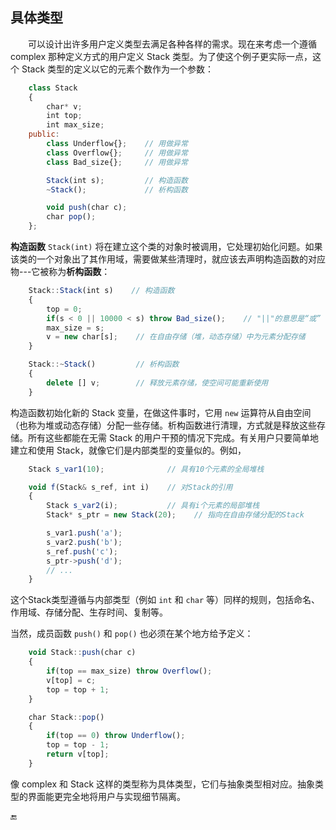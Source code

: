 ## 具体类型

&emsp;&emsp;可以设计出许多用户定义类型去满足各种各样的需求。现在来考虑一个遵循 complex 那种定义方式的用户定义 Stack 类型。为了使这个例子更实际一点，这个 Stack 类型的定义以它的元素个数作为一个参数：

```javascript
    class Stack
    {
        char* v;
        int top;
        int max_size;
    public:
        class Underflow{};    // 用做异常
        class Overflow{};     // 用做异常
        class Bad_size{};     // 用做异常

        Stack(int s);         // 构造函数
        ~Stack();             // 析构函数

        void push(char c);
        char pop();
    };
```

**构造函数** `Stack(int)` 将在建立这个类的对象时被调用，它处理初始化问题。如果该类的一个对象出了其作用域，需要做某些清理时，就应该去声明构造函数的对应物---它被称为**析构函数**：

```javascript
    Stack::Stack(int s)    // 构造函数
    {
        top = 0;
        if(s < 0 || 10000 < s) throw Bad_size();    // "||"的意思是“或”
        max_size = s;
        v = new char[s];    // 在自由存储（堆，动态存储）中为元素分配存储
    }

    Stack::~Stack()         // 析构函数
    {
        delete [] v;        // 释放元素存储，使空间可能重新使用
    }
```

构造函数初始化新的 Stack 变量，在做这件事时，它用 `new` 运算符从自由空间（也称为堆或动态存储）分配一些存储。析构函数进行清理，方式就是释放这些存储。所有这些都能在无需 Stack 的用户干预的情况下完成。有关用户只要简单地建立和使用 Stack，就像它们是内部类型的变量似的。例如，

```javascript
    Stack s_var1(10);              // 具有10个元素的全局堆栈

    void f(Stack& s_ref, int i)    // 对Stack的引用
    {
        Stack s_var2(i);           // 具有i个元素的局部堆栈
        Stack* s_ptr = new Stack(20);    // 指向在自由存储分配的Stack

        s_var1.push('a');
        s_var2.push('b');
        s_ref.push('c');
        s_ptr->push('d');
        // ...
    }
```

这个Stack类型遵循与内部类型（例如 `int` 和 `char` 等）同样的规则，包括命名、作用域、存储分配、生存时间、复制等。

当然，成员函数 `push()` 和 `pop()` 也必须在某个地方给予定义：

```javascript
    void Stack::push(char c)
    {
        if(top == max_size) throw Overflow();
        v[top] = c;
        top = top + 1;
    }

    char Stack::pop()
    {
        if(top == 0) throw Underflow();
        top = top - 1;
        return v[top]; 
    }
```

像 complex 和 Stack 这样的类型称为具体类型，它们与抽象类型相对应。抽象类型的界面能更完全地将用户与实现细节隔离。

🔚

